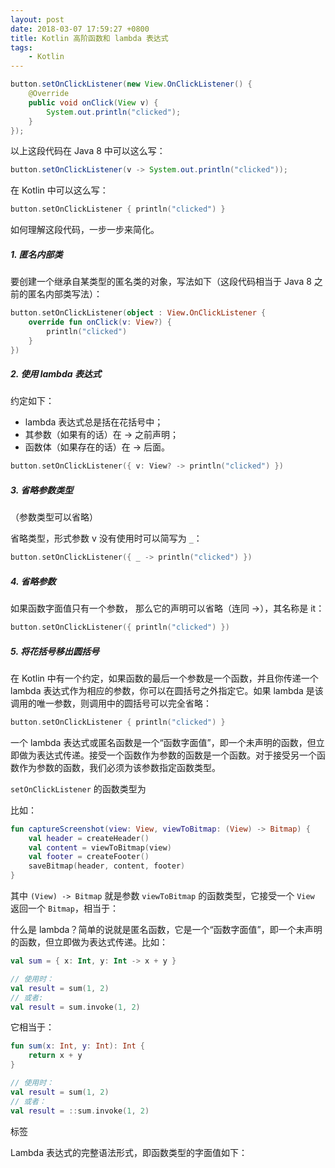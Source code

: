 ```yaml
---
layout: post
date: 2018-03-07 17:59:27 +0800
title: Kotlin 高阶函数和 lambda 表达式
tags:
    - Kotlin
---
```


``` java
button.setOnClickListener(new View.OnClickListener() {
    @Override
    public void onClick(View v) {
        System.out.println("clicked");
    }
});
```

以上这段代码在 Java 8 中可以这么写：

``` java
button.setOnClickListener(v -> System.out.println("clicked"));
```

在 Kotlin 中可以这么写：

``` kotlin
button.setOnClickListener { println("clicked") }
```

如何理解这段代码，一步一步来简化。

##### 1. 匿名内部类

要创建一个继承自某类型的匿名类的对象，写法如下（这段代码相当于 Java 8 之前的匿名内部类写法）：

``` kotlin
button.setOnClickListener(object : View.OnClickListener {
    override fun onClick(v: View?) {
        println("clicked")
    }
})
```

##### 2. 使用 lambda 表达式

约定如下：

* lambda 表达式总是括在花括号中；
* 其参数（如果有的话）在 -> 之前声明；
* 函数体（如果存在的话）在 -> 后面。

``` kotlin
button.setOnClickListener({ v: View? -> println("clicked") })
```

##### 3. 省略参数类型
（参数类型可以省略）

省略类型，形式参数 v 没有使用时可以简写为 `_`：

``` kotlin
button.setOnClickListener({ _ -> println("clicked") })
```

##### 4. 省略参数

如果函数字面值只有一个参数， 那么它的声明可以省略（连同 ->），其名称是 it：

``` kotlin
button.setOnClickListener({ println("clicked") })
```

##### 5. 将花括号移出圆括号

在 Kotlin 中有一个约定，如果函数的最后一个参数是一个函数，并且你传递一个 lambda 表达式作为相应的参数，你可以在圆括号之外指定它。如果 lambda 是该调用的唯一参数，则调用中的圆括号可以完全省略：

``` kotlin
button.setOnClickListener { println("clicked") }
```

一个 lambda 表达式或匿名函数是一个“函数字面值”，即一个未声明的函数，但立即做为表达式传递。接受一个函数作为参数的函数是一个函数。对于接受另一个函数作为参数的函数，我们必须为该参数指定函数类型。

`setOnClickListener` 的函数类型为 

比如：

``` kotlin
fun captureScreenshot(view: View, viewToBitmap: (View) -> Bitmap) {
    val header = createHeader()
    val content = viewToBitmap(view)
    val footer = createFooter()
    saveBitmap(header, content, footer)
}
```

其中 `(View) -> Bitmap` 就是参数 `viewToBitmap` 的函数类型，它接受一个 `View` 返回一个 `Bitmap`，相当于：

什么是 lambda？简单的说就是匿名函数，它是一个“函数字面值”，即一个未声明的函数，但立即做为表达式传递。比如：

``` kotlin
val sum = { x: Int, y: Int -> x + y }

// 使用时：
val result = sum(1, 2)
// 或者:
val result = sum.invoke(1, 2)
```

它相当于：

``` kotlin
fun sum(x: Int, y: Int): Int {
    return x + y
}

// 使用时：
val result = sum(1, 2)
// 或者：
val result = ::sum.invoke(1, 2)
```

标签

Lambda 表达式的完整语法形式，即函数类型的字面值如下：













































